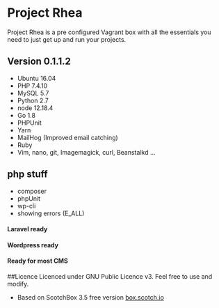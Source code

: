 # Project Rhea

Project Rhea is a pre configured Vagrant box with all the essentials you need to just get up and run your projects.

## Version 0.1.1.2

* Ubuntu 16.04
* PHP 7.4.10
* MySQL 5.7
* Python 2.7
* node 12.18.4
* Go 1.8
* PHPUnit
* Yarn
* MailHog (Improved email catching)
* Ruby
* Vim, nano, git, Imagemagick, curl, Beanstalkd ...


## php stuff
* composer
* phpUnit
* wp-cli
* showing errors (E_ALL)

#### Laravel ready
#### Wordpress ready
#### Ready for most CMS

##Licence
Licenced under GNU Public Licence v3. Feel free to use and modify.


* Based on ScotchBox 3.5 free version [box.scotch.io](https://box.scotch.io)


